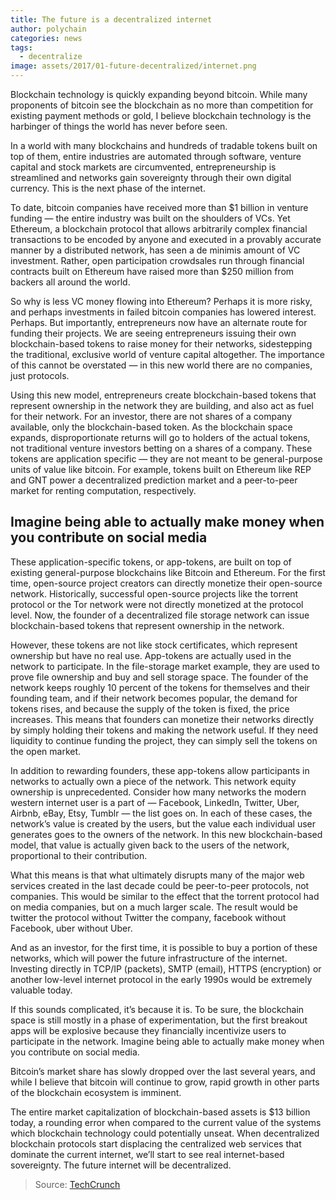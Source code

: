 ```yaml
---
title: The future is a decentralized internet
author: polychain
categories: news
tags:
  - decentralize
image: assets/2017/01-future-decentralized/internet.png
---
```


Blockchain technology is quickly expanding beyond bitcoin. While many proponents of bitcoin see the blockchain as no more than competition for existing payment methods or gold, I believe blockchain technology is the harbinger of things the world has never before seen.

In a world with many blockchains and hundreds of tradable tokens built on top of them, entire industries are automated through software, venture capital and stock markets are circumvented, entrepreneurship is streamlined and networks gain sovereignty through their own digital currency. This is the next phase of the internet.

To date, bitcoin companies have received more than $1 billion in venture funding — the entire industry was built on the shoulders of VCs. Yet Ethereum, a blockchain protocol that allows arbitrarily complex financial transactions to be encoded by anyone and executed in a provably accurate manner by a distributed network, has seen a de minimis amount of VC investment. Rather, open participation crowdsales run through financial contracts built on Ethereum have raised more than $250 million from backers all around the world.

So why is less VC money flowing into Ethereum? Perhaps it is more risky, and perhaps investments in failed bitcoin companies has lowered interest. Perhaps. But importantly, entrepreneurs now have an alternate route for funding their projects. We are seeing entrepreneurs issuing their own blockchain-based tokens to raise money for their networks, sidestepping the traditional, exclusive world of venture capital altogether. The importance of this cannot be overstated — in this new world there are no companies, just protocols.

Using this new model, entrepreneurs create blockchain-based tokens that represent ownership in the network they are building, and also act as fuel for their network. For an investor, there are not shares of a company available, only the blockchain-based token. As the blockchain space expands, disproportionate returns will go to holders of the actual tokens, not traditional venture investors betting on a shares of a company. These tokens are application specific — they are not meant to be general-purpose units of value like bitcoin. For example, tokens built on Ethereum like REP and GNT power a decentralized prediction market and a peer-to-peer market for renting computation, respectively.

## Imagine being able to actually make money when you contribute on social media

These application-specific tokens, or app-tokens, are built on top of existing general-purpose blockchains like Bitcoin and Ethereum. For the first time, open-source project creators can directly monetize their open-source network. Historically, successful open-source projects like the torrent protocol or the Tor network were not directly monetized at the protocol level. Now, the founder of a decentralized file storage network can issue blockchain-based tokens that represent ownership in the network.

However, these tokens are not like stock certificates, which represent ownership but have no real use. App-tokens are actually used in the network to participate. In the file-storage market example, they are used to prove file ownership and buy and sell storage space. The founder of the network keeps roughly 10 percent of the tokens for themselves and their founding team, and if their network becomes popular, the demand for tokens rises, and because the supply of the token is fixed, the price increases. This means that founders can monetize their networks directly by simply holding their tokens and making the network useful. If they need liquidity to continue funding the project, they can simply sell the tokens on the open market.

In addition to rewarding founders, these app-tokens allow participants in networks to actually own a piece of the network. This network equity ownership is unprecedented. Consider how many networks the modern western internet user is a part of — Facebook, LinkedIn, Twitter, Uber, Airbnb, eBay, Etsy, Tumblr — the list goes on. In each of these cases, the network’s value is created by the users, but the value each individual user generates goes to the owners of the network. In this new blockchain-based model, that value is actually given back to the users of the network, proportional to their contribution.

What this means is that what ultimately disrupts many of the major web services created in the last decade could be peer-to-peer protocols, not companies. This would be similar to the effect that the torrent protocol had on media companies, but on a much larger scale. The result would be twitter the protocol without Twitter the company, facebook without Facebook, uber without Uber.

And as an investor, for the first time, it is possible to buy a portion of these networks, which will power the future infrastructure of the internet. Investing directly in TCP/IP (packets), SMTP (email), HTTPS (encryption) or another low-level internet protocol in the early 1990s would be extremely valuable today.

If this sounds complicated, it’s because it is. To be sure, the blockchain space is still mostly in a phase of experimentation, but the first breakout apps will be explosive because they financially incentivize users to participate in the network. Imagine being able to actually make money when you contribute on social media.

Bitcoin’s market share has slowly dropped over the last several years, and while I believe that bitcoin will continue to grow, rapid growth in other parts of the blockchain ecosystem is imminent.

The entire market capitalization of blockchain-based assets is $13 billion today, a rounding error when compared to the current value of the systems which blockchain technology could potentially unseat. When decentralized blockchain protocols start displacing the centralized web services that dominate the current internet, we’ll start to see real internet-based sovereignty. The future internet will be decentralized.

> Source: [TechCrunch](https://techcrunch.com/2017/01/08/the-future-is-a-decentralized-internet/)
